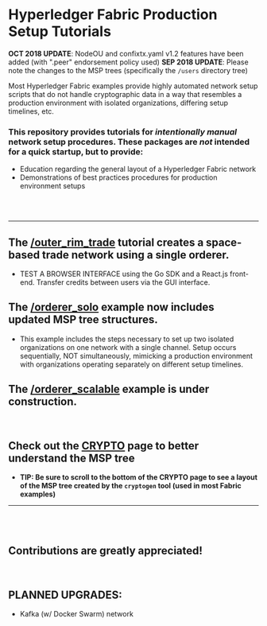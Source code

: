 # Hyperledger Fabric Production Setup Tutorials

**OCT 2018 UPDATE**: NodeOU and confixtx.yaml v1.2 features have been added (with ".peer" endorsement policy used)
**SEP 2018 UPDATE**: Please note the changes to the MSP trees (specifically the `/users` directory tree)

Most Hyperledger Fabric examples provide highly automated network setup scripts that do not handle cryptographic data in a way that resembles a production environment with isolated organizations, differing setup timelines, etc.

### This repository provides tutorials for ***intentionally manual*** network setup procedures.  These packages are *not* intended for a quick startup, but to provide:
- Education regarding the general layout of a Hyperledger Fabric network
- Demonstrations of best practices procedures for production environment setups

<br>
<br>

---
## The [/outer_rim_trade](./outer_rim_trade) tutorial creates a space-based trade network using a single orderer.
- TEST A BROWSER INTERFACE using the Go SDK and a React.js front-end.  Transfer credits between users via the GUI interface.

## The [/orderer_solo](./orderer_solo) example now includes updated MSP tree structures.
- This example includes the steps necessary to set up two isolated organizations on one network with a single channel.  Setup occurs sequentially, NOT simultaneously, mimicking a production environment with organizations operating separately on different setup timelines.

## The [/orderer_scalable](./orderer_scalable) example is under construction.

<br>

## Check out the [CRYPTO](CRYPTO.md) page to better understand the MSP tree
- **TIP: Be sure to scroll to the bottom of the CRYPTO page to see a layout of the MSP tree created by the `cryptogen` tool (used in most Fabric examples)**
---

<br>
<br>

## Contributions are greatly appreciated!

<br>

## PLANNED UPGRADES:
- Kafka (w/ Docker Swarm) network